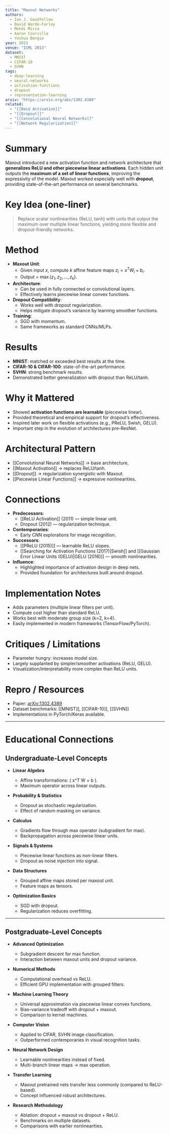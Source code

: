 ```yaml
---
title: "Maxout Networks"
authors:
  - Ian J. Goodfellow
  - David Warde-Farley
  - Mehdi Mirza
  - Aaron Courville
  - Yoshua Bengio
year: 2013
venue: "ICML 2013"
dataset:
  - MNIST
  - CIFAR-10
  - SVHN
tags:
  - deep-learning
  - neural-networks
  - activation-functions
  - dropout
  - representation-learning
arxiv: "https://arxiv.org/abs/1302.4389"
related:
  - "[[ReLU Activation]]"
  - "[[Dropout]]"
  - "[[Convolutional Neural Networks]]"
  - "[[Network Regularization]]"
---
```


# Summary
Maxout introduced a new activation function and network architecture that **generalizes ReLU and other piecewise linear activations**. Each hidden unit outputs the **maximum of a set of linear functions**, improving the expressivity of the model. Maxout worked especially well with **dropout**, providing state-of-the-art performance on several benchmarks.

# Key Idea (one-liner)
> Replace scalar nonlinearities (ReLU, tanh) with units that output the maximum over multiple linear functions, yielding more flexible and dropout-friendly networks.

# Method
- **Maxout Unit**:
  - Given input $x$, compute $k$ affine feature maps  $z_i = x^T W_i + b_i$.
  - Output = $\max(z_1, z_2, …, z_k)$.
- **Architecture**:
  - Can be used in fully connected or convolutional layers.
  - Effectively learns piecewise linear convex functions.
- **Dropout Compatibility**:
  - Works well with dropout regularization.
  - Helps mitigate dropout’s variance by learning smoother functions.
- **Training**:
  - SGD with momentum.
  - Same frameworks as standard CNNs/MLPs.

# Results
- **MNIST**: matched or exceeded best results at the time.
- **CIFAR-10 & CIFAR-100**: state-of-the-art performance.
- **SVHN**: strong benchmark results.
- Demonstrated better generalization with dropout than ReLU/tanh.

# Why it Mattered
- Showed **activation functions are learnable** (piecewise linear).
- Provided theoretical and empirical support for dropout’s effectiveness.
- Inspired later work on flexible activations (e.g., PReLU, Swish, GELU).
- Important step in the evolution of architectures pre-ResNet.

# Architectural Pattern
- [[Convolutional Neural Networks]] → base architecture.
- [[Maxout Activation]] → replaces ReLU/tanh.
- [[Dropout]] → regularization synergistic with Maxout.
- [[Piecewise Linear Functions]] → expressive nonlinearities.

# Connections
- **Predecessors**:
  - [[ReLU Activation]] (2011) — simple linear unit.
  - Dropout (2012) — regularization technique.
- **Contemporaries**:
  - Early CNN explorations for image recognition.
- **Successors**:
  - [[PReLU (2015)]] — learnable ReLU slopes.
  - [[Searching for Activation Functions (2017)|Swish]] and [[Gaussian Error Linear Units (GELU)|GELU (2016)]] — smooth nonlinearities.
- **Influence**:
  - Highlighted importance of activation design in deep nets.
  - Provided foundation for architectures built around dropout.

# Implementation Notes
- Adds parameters (multiple linear filters per unit).
- Compute cost higher than standard ReLU.
- Works best with moderate group size (k=2, k=4).
- Easily implemented in modern frameworks (TensorFlow/PyTorch).

# Critiques / Limitations
- Parameter hungry: increases model size.
- Largely supplanted by simpler/smoother activations (ReLU, GELU).
- Visualization/interpretability more complex than ReLU units.

# Repro / Resources
- Paper: [arXiv:1302.4389](https://arxiv.org/abs/1302.4389)
- Dataset benchmarks: [[MNIST]], [[CIFAR-10]], [[SVHN]]
- Implementations in PyTorch/Keras available.

---

# Educational Connections

## Undergraduate-Level Concepts
- **Linear Algebra**
  - Affine transformations: \( x^T W + b \).
  - Maximum operator across linear outputs.

- **Probability & Statistics**
  - Dropout as stochastic regularization.
  - Effect of random masking on variance.

- **Calculus**
  - Gradients flow through max operator (subgradient for max).
  - Backpropagation across piecewise linear units.

- **Signals & Systems**
  - Piecewise linear functions as non-linear filters.
  - Dropout as noise injection into signal.

- **Data Structures**
  - Grouped affine maps stored per maxout unit.
  - Feature maps as tensors.

- **Optimization Basics**
  - SGD with dropout.
  - Regularization reduces overfitting.

---

## Postgraduate-Level Concepts
- **Advanced Optimization**
  - Subgradient descent for max function.
  - Interaction between maxout units and dropout variance.

- **Numerical Methods**
  - Computational overhead vs ReLU.
  - Efficient GPU implementation with grouped filters.

- **Machine Learning Theory**
  - Universal approximation via piecewise linear convex functions.
  - Bias–variance tradeoff with dropout + maxout.
  - Comparison to kernel machines.

- **Computer Vision**
  - Applied to CIFAR, SVHN image classification.
  - Outperformed contemporaries in visual recognition tasks.

- **Neural Network Design**
  - Learnable nonlinearities instead of fixed.
  - Multi-branch linear maps → max operation.

- **Transfer Learning**
  - Maxout pretrained nets transfer less commonly (compared to ReLU-based).
  - Concept influenced robust architectures.

- **Research Methodology**
  - Ablation: dropout + maxout vs dropout + ReLU.
  - Benchmarks on multiple datasets.
  - Comparisons with earlier nonlinearities.
